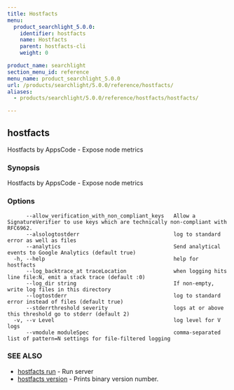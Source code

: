 ```yaml
---
title: Hostfacts
menu:
  product_searchlight_5.0.0:
    identifier: hostfacts
    name: Hostfacts
    parent: hostfacts-cli
    weight: 0

product_name: searchlight
section_menu_id: reference
menu_name: product_searchlight_5.0.0
url: /products/searchlight/5.0.0/reference/hostfacts/
aliases:
  - products/searchlight/5.0.0/reference/hostfacts/hostfacts/

---
```

## hostfacts

Hostfacts by AppsCode - Expose node metrics

### Synopsis

Hostfacts by AppsCode - Expose node metrics

### Options

```
      --allow_verification_with_non_compliant_keys   Allow a SignatureVerifier to use keys which are technically non-compliant with RFC6962.
      --alsologtostderr                              log to standard error as well as files
      --analytics                                    Send analytical events to Google Analytics (default true)
  -h, --help                                         help for hostfacts
      --log_backtrace_at traceLocation               when logging hits line file:N, emit a stack trace (default :0)
      --log_dir string                               If non-empty, write log files in this directory
      --logtostderr                                  log to standard error instead of files (default true)
      --stderrthreshold severity                     logs at or above this threshold go to stderr (default 2)
  -v, --v Level                                      log level for V logs
      --vmodule moduleSpec                           comma-separated list of pattern=N settings for file-filtered logging
```

### SEE ALSO

* [hostfacts run](/docs/reference/hostfacts/hostfacts_run.md)	 - Run server
* [hostfacts version](/docs/reference/hostfacts/hostfacts_version.md)	 - Prints binary version number.


